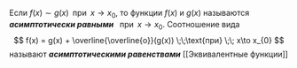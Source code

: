 Если $f(x)\sim g(x) \;\;\text{при} \;\; x\to x_{0}$, то функции $f(x)$ и $g(x)$ называются ___асимптотически равными___  $\;\;\text{при} \;\; x\to x_{0}$.
Соотношение вида $$
f(x) = g(x) + \overline{\overline{o}}(g(x)) \;\;\text{при} \;\; x\to x_{0}
$$
называют ___асимптотическими равенствами___
[[Эквивалентные функции]]